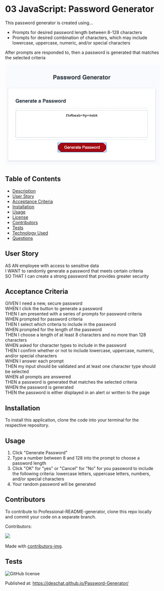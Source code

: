 # 03 JavaScript: Password Generator
This password generator is created using...
* Prompts for desired password length between 8-128 characters
* Prompts for desired combination of characters, which may include lowercase, uppercase, numeric, and/or  special characters

After prompts are responded to, then a password is generated that matches the selected criteria

![alt text](https://github.com/jdeschat/Password-Generator/blob/main/Assets/img/passGen_Screenshot.png)

## Table of Contents
- [Description](#description)
- [User Story](#user-story)
- [Acceptance Criteria](#acceptance-criteria)
- [Installation](#installation)
- [Usage](#usage)
- [License](#license)
- [Contributors](#contributors)
- [Tests](#tests)
- [Technology Used](#technology-used)
- [Questions](#questions)

## User Story
AS AN employee with access to sensitive data <br>
I WANT to randomly generate a password that meets certain criteria <br>
SO THAT I can create a strong password that provides greater security <br>

## Acceptance Criteria
GIVEN I need a new, secure password <br>
WHEN I click the button to generate a password <br>
THEN I am presented with a series of prompts for password criteria <br>
WHEN prompted for password criteria <br>
THEN I select which criteria to include in the password <br>
WHEN prompted for the length of the password <br>
THEN I choose a length of at least 8 characters and no more than 128 characters <br>
WHEN asked for character types to include in the password <br>
THEN I confirm whether or not to include lowercase, uppercase, numeric, and/or special characters <br>
WHEN I answer each prompt <br>
THEN my input should be validated and at least one character type should be selected <br>
WHEN all prompts are answered <br>
THEN a password is generated that matches the selected criteria <br>
WHEN the password is generated <br>
THEN the password is either displayed in an alert or written to the page

## Installation

To install this application, clone the code into your terminal for the respective repository.

## Usage
1. Click "Generate Password"
2. Type a number between 8 and 128 into the prompt to choose a password length
3. Click "OK" for "yes" or "Cancel" for "No" for you password to include the following criteria: lowercase letters, uppercase letters, numbers, and/or special characters
4. Your random password will be generated

## Contributors
To contribute to Professional-README-generator, clone this repo locally and commit your code on a separate branch.
  
Contributors:

<a href="https://github.com/jdeschat/Password-Generator/graphs/contributors">
  <img src="https://contrib.rocks/image?repo=jdeschat/Password-Generator" />
</a>

Made with [contributors-img](https://contrib.rocks).

## Tests
![GitHub license](https://img.shields.io/badge/test-100%25-success)

Published at: https://jdeschat.github.io/Password-Generator/

